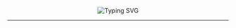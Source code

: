 <div align="center">
  

![Typing SVG](https://readme-typing-svg.herokuapp.com/?font=Fira+Code&size=28&duration=3000&color=FF6B00&width=550&lines=Hello%2C%20my%20name%20is%20Mehrubon!;Welcome%20to%20my%20profile%21)

---

</div>

